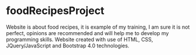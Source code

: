 # foodRecipesProject
Website is about food recipes, it is example of my training, I am sure it is not perfect, opinions are recommended and will help me to develop my programming skills. 
Website created with use of HTML, CSS, JQuery/JavaScript and Bootstrap 4.0 technologies. 